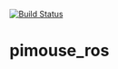 [![Build Status](https://travis-ci.org/Yusetsu/pimouse_ros.svg?branch=master)](https://travis-ci.org/Yusetsu/pimouse_ros)

# pimouse_ros

